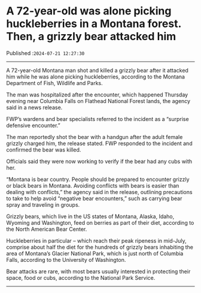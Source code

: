 # A 72-year-old was alone picking huckleberries in a Montana forest. Then, a grizzly bear attacked him

Published :`2024-07-21 12:27:30`

---

A 72-year-old Montana man shot and killed a grizzly bear after it attacked him while he was alone picking huckleberries, according to the Montana Department of Fish, Wildlife and Parks.

The man was hospitalized after the encounter, which happened Thursday evening near Columbia Falls on Flathead National Forest lands, the agency said in a news release.

FWP’s wardens and bear specialists referred to the incident as a “surprise defensive encounter.”

The man reportedly shot the bear with a handgun after the adult female grizzly charged him, the release stated. FWP responded to the incident and confirmed the bear was killed.

Officials said they were now working to verify if the bear had any cubs with her.

“Montana is bear country. People should be prepared to encounter grizzly or black bears in Montana. Avoiding conflicts with bears is easier than dealing with conflicts,” the agency said in the release, outlining precautions to take to help avoid “negative bear encounters,” such as carrying bear spray and traveling in groups.

Grizzly bears, which live in the US states of Montana, Alaska, Idaho, Wyoming and Washington, feed on berries as part of their diet, according to the North American Bear Center.

Huckleberries in particular – which reach their peak ripeness in mid-July, comprise about half the diet for the hundreds of grizzly bears inhabiting the area of Montana’s Glacier National Park, which is just north of Columbia Falls, according to the University of Washington.

Bear attacks are rare, with most bears usually interested in protecting their space, food or cubs, according to the National Park Service.

---

